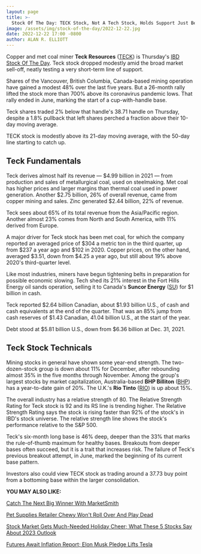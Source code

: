 ```yaml
---
layout: page
title: >-
  Stock Of The Day: TECK Stock, Not A Tech Stock, Holds Support Just Below Buy Point
image: /assets/img/stock-of-the-day/2022-12-22.jpg
date: 2022-12-22 17:00 -0800
author: ALAN R. ELLIOTT
---
```







Copper and met coal miner **Teck Resources** ([TECK](https://research.investors.com/quote.aspx?symbol=TECK)) is Thursday's [IBD Stock Of The Day](https://www.investors.com/research/ibd-stock-of-the-day/). Teck stock dropped modestly amid the broad market sell-off, neatly testing a very short-term line of support.




Shares of the Vancouver, British Columbia, Canada-based mining operation have gained a modest 48% over the last five years. But a 26-month rally lifted the stock more than 700% above its coronavirus pandemic lows. That rally ended in June, marking the start of a cup-with-handle base.


Teck shares traded 2% below that handle's 38.71 handle on Thursday, despite a 1.8% pullback that left shares perched a fraction above their 10-day moving average.


TECK stock is modestly above its 21-day moving average, with the 50-day line starting to catch up.


Teck Fundamentals
-----------------


Teck derives almost half its revenue — $4.99 billion in 2021 — from production and sales of metallurgical coal, used on steelmaking. Met coal has higher prices and larger margins than thermal coal used in power generation. Another $2.75 billion, 26% of overall revenue, came from copper mining and sales. Zinc generated $2.44 billion, 22% of revenue.


Teck sees about 65% of its total revenue from the Asia/Pacific region. Another almost 23% comes from North and South America, with 11% derived from Europe.


A major driver for Teck stock has been met coal, for which the company reported an averaged price of $304 a metric ton in the third quarter, up from $237 a year ago and $102 in 2020. Copper prices, on the other hand, averaged $3.51, down from $4.25 a year ago, but still about 19% above 2020's third-quarter level.


Like most industries, miners have begun tightening belts in preparation for possible economic slowing. Tech shed its 21% interest in the Fort Hills Energy oil sands operation, selling it to Canada's **Suncor Energy** ([SU](https://research.investors.com/quote.aspx?symbol=SU)) for $1 billion in cash.


Teck reported $2.64 billion Canadian, about $1.93 billion U.S., of cash and cash equivalents at the end of the quarter. That was an 85% jump from cash reserves of $1.43 Canadian, 41.04 billion U.S., at the start of the year.


Debt stood at $5.81 billion U.S., down from $6.36 billion at Dec. 31, 2021.


Teck Stock Technicals
---------------------


Mining stocks in general have shown some year-end strength. The two-dozen-stock group is down about 11% for December, after rebounding almost 35% in the five months through November. Among the group's largest stocks by market capitalization, Australia-based **BHP Billiton** ([BHP](https://research.investors.com/quote.aspx?symbol=BHP)) has a year-to-date gain of 20%. The U.K.'s **Rio Tinto** ([RIO](https://research.investors.com/quote.aspx?symbol=RIO)) is up about 15%.



The overall industry has a relative strength of 80. The Relative Strength Rating for Teck stock is 92 and its RS line is trending higher. The Relative Strength Rating says the stock is rising faster than 92% of the stock's in IBD's stock universe. The relative strength line shows the stock's performance relative to the S&P 500.


Teck's six-month long base is 46% deep, deeper than the 33% that marks the rule-of-thumb maximum for healthy bases. Breakouts from deeper bases often succeed, but it is a trait that increases risk. The failure of Teck's previous breakout attempt, in June, marked the beginning of its current base pattern.


Investors also could view TECK stock as trading around a 37.73 buy point from a bottoming base within the larger consolidation.


**YOU MAY ALSO LIKE:** 


[Catch The Next Big Winner With MarketSmith](https://marketsmith.investors.com/ms-platform/?src=APA1BQ)


[Pet Supplies Retailer Chewy Won't Roll Over And Play Dead](https://www.investors.com/research/the-new-america/chewy-stock-chases-buy-point-amid-growing-sales-of-pet-supplies/ "Pet Supplies Retailer Chewy Won't Roll Over And Play Dead")


[Stock Market Gets Much-Needed Holiday Cheer; What These 5 Stocks Say About 2023 Outlook](https://www.investors.com/market-trend/the-big-picture/stock-market-gets-holiday-cheer-what-these-5-stocks-may-say-about-2023-outlook/ "Stock Market Gets Much-Needed Holiday Cheer; What These 5 Stocks Say About 2023 Outlook")


[Futures Await Inflation Report; Elon Musk Pledge Lifts Tesla](https://www.investors.com/market-trend/stock-market-today/dow-jones-futures-fed-favorite-inflation-report-tesla-rises-late-on-elon-musk-pledge/)




